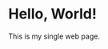 <!DOCTYPE html>
<html lang="en">
<head>
    <meta charset="UTF-8">
    <meta name="viewport" content="width=device-width, initial-scale=1.0">
    <title>Your Web Page Title</title>
</head>
<body>
    <h1>Hello, World!</h1>
    <p>This is my single web page.</p>
</body>
</html>
